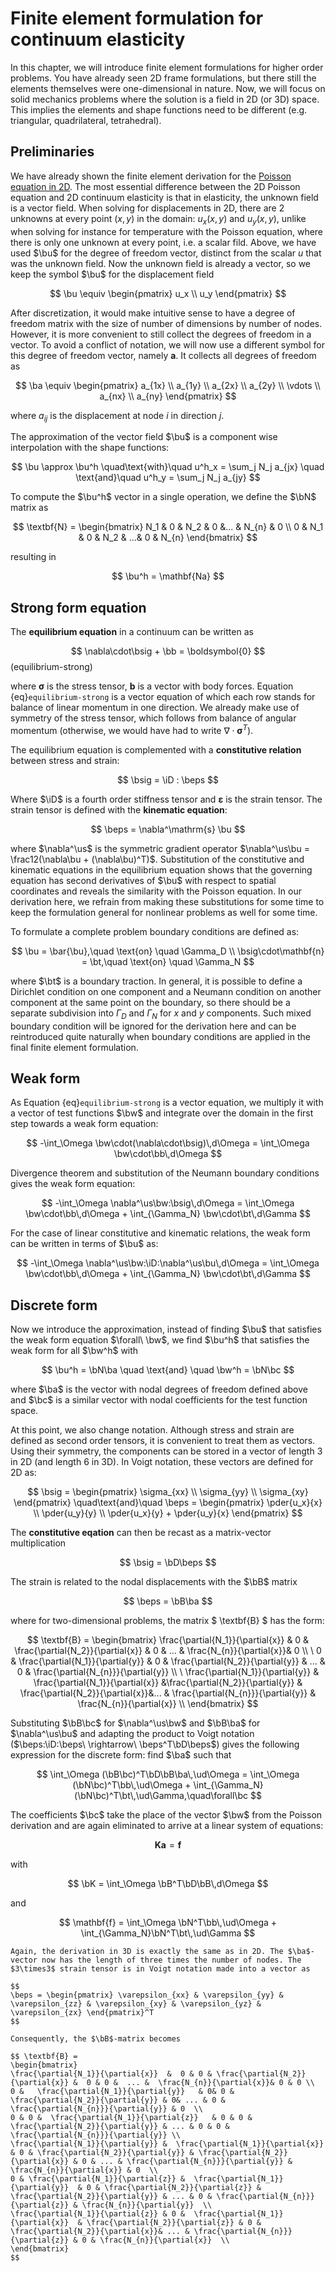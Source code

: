 $\newcommand{\beps}{\boldsymbol\varepsilon}$
$\newcommand{\bsig}{\boldsymbol\sigma}$
$\newcommand{\ud}{d}$
$\newcommand{\us}{\mathrm{s}}$
$\newcommand{\ba}{\mathbf{a}}$
$\newcommand{\bb}{\mathbf{b}}$
$\newcommand{\bc}{\mathbf{c}}$
$\newcommand{\bt}{\mathbf{t}}$
$\newcommand{\bu}{\mathbf{u}}$
$\newcommand{\bw}{\mathbf{w}}$
$\newcommand{\bN}{\mathbf{N}}$
$\newcommand{\bB}{\mathbf{B}}$
$\newcommand{\bD}{\mathbf{D}}$
$\newcommand{\bK}{\mathbf{K}}$
$\newcommand{\pder}[2]{\frac{\partial #1}{\partial #2}}$
$\newcommand{\iD}{\boldsymbol{\mathcal{D}}}$

# Finite element formulation for continuum elasticity

In this chapter, we will introduce finite element formulations for higher order problems. You have already seen 2D frame formulations, but there still the elements themselves were one-dimensional in nature. Now, we will focus on solid mechanics problems where the solution is a field in 2D (or 3D) space. This implies the elements and shape functions need to be different (e.g. triangular, quadrilateral, tetrahedral). 


## Preliminaries

We have already shown the finite element derivation for the [Poisson equation in 2D](../introduction/poisson2d.md). The most essential difference between the 2D Poisson equation and 2D continuum elasticity is that in elasticity, the unknown field is a vector field. When solving for displacements in 2D, there are 2 unknowns at every point $(x,y)$ in the domain: $u_x(x,y)$ and $u_y(x,y)$, unlike when solving for instance for temperature with the Poisson equation, where there is only one unknown at every point, i.e. a scalar fild. Above, we have used $\bu$ for the degree of freedom vector, distinct from the scalar $u$ that was the unknown field. Now the unknown field is already a vector, so we keep the symbol $\bu$ for the displacement field

$$
\bu \equiv \begin{pmatrix} u_x \\ u_y \end{pmatrix}
$$

After discretization, it would make intuitive sense to have a degree of freedom matrix with the size of number of dimensions by number of nodes. However, it is more convenient to still collect the degrees of freedom in a vector. To avoid a conflict of notation, we will now use a different symbol for this degree of freedom vector, namely $\textbf{a}$. It collects all degrees of freedom as

$$
\ba \equiv \begin{pmatrix} a_{1x} \\ a_{1y} \\ a_{2x} \\ a_{2y} \\ \vdots \\ a_{nx} \\ a_{ny} \end{pmatrix}
$$

where $a_{ij}$ is the displacement at node $i$ in direction $j$. 

The approximation of the vector field $\bu$ is a component wise interpolation with the shape functions: 

$$
\bu \approx \bu^h \quad\text{with}\quad u^h_x = \sum_j N_j a_{jx} \quad \text{and}\quad  u^h_y = \sum_j N_j a_{jy} 
$$

To compute the $\bu^h$ vector in a single operation, we define the $\bN$ matrix as

$$  
\textbf{N} = \begin{bmatrix}  
N_1  & 0 & N_2 &  0 &... & N_{n} & 0 \\
0 &  N_1 & 0 & N_2 & ...& 0 &  N_{n} \end{bmatrix}
$$

resulting in

$$ 
\bu^h = \mathbf{Na}
$$


## Strong form equation

The **equilibrium equation** in a continuum can be written as 

$$
\nabla\cdot\bsig + \bb = \boldsymbol{0}
$$(equilibrium-strong)

where $\boldsymbol\sigma$ is the stress tensor, $\mathbf{b}$ is a vector with body forces. Equation {eq}`equilibrium-strong` is a vector equation of which each row stands for balance of linear momentum in one direction. We already make use of symmetry of the stress tensor, which follows from balance of angular momentum (otherwise, we would have had to write $\nabla\cdot\boldsymbol\sigma^T$). 

The equilibrium equation is complemented with a **constitutive relation** between stress and strain:

$$
\bsig = \iD : \beps
$$

Where $\iD$ is a fourth order stiffness tensor and $\boldsymbol\varepsilon$ is the strain tensor. The strain tensor is defined with the **kinematic equation**:

$$
\beps = \nabla^\mathrm{s} \bu
$$

where $\nabla^\us$ is the symmetric gradient operator $\nabla^\us\bu = \frac12(\nabla\bu + (\nabla\bu)^T)$. Substitution of the constitutive and kinematic equations in the equilibrium equation shows that the governing equation has second derivatives of $\bu$ with respect to spatial coordinates and reveals the similarity with the Poisson equation. In our derivation here, we refrain from making these substitutions for some time to keep the formulation general for nonlinear problems as well for some time. 

To formulate a complete problem boundary conditions are defined as:

$$
\bu = \bar{\bu},\quad \text{on} \quad \Gamma_D \\
\bsig\cdot\mathbf{n} = \bt,\quad \text{on} \quad \Gamma_N
$$

where $\bt$ is a boundary traction. In general, it is possible to define a Dirichlet condition on one component and a Neumann condition on another component at the same point on the boundary, so there should be a separate subdivision into $\Gamma_D$ and $\Gamma_N$ for $x$ and $y$ components. Such mixed boundary condition will be ignored for the derivation here and can be reintroduced quite naturally when boundary conditions are applied in the final finite element formulation. 

## Weak form

As Equation {eq}`equilibrium-strong` is a vector equation, we multiply it with a vector of test functions $\bw$ and integrate over the domain in the first step towards a weak form equation:

$$
-\int_\Omega \bw\cdot(\nabla\cdot\bsig)\,d\Omega = \int_\Omega \bw\cdot\bb\,d\Omega
$$

Divergence theorem and substitution of the Neumann boundary conditions gives the weak form equation:

$$
-\int_\Omega \nabla^\us\bw:\bsig\,d\Omega = \int_\Omega \bw\cdot\bb\,d\Omega + \int_{\Gamma_N} \bw\cdot\bt\,d\Gamma
$$

For the case of linear constitutive and kinematic relations, the weak form can be written in terms of $\bu$ as:

$$
-\int_\Omega \nabla^\us\bw:\iD:\nabla^\us\bu\,d\Omega = \int_\Omega \bw\cdot\bb\,d\Omega + \int_{\Gamma_N} \bw\cdot\bt\,d\Gamma
$$


## Discrete form

Now we introduce the approximation, instead of finding $\bu$ that satisfies the weak form equation $\forall\ \bw$, we find $\bu^h$ that satisfies the weak form for all $\bw^h$ with

$$
\bu^h = \bN\ba \quad \text{and} \quad \bw^h = \bN\bc
$$

where $\ba$ is the vector with nodal degrees of freedom defined above and $\bc$ is a similar vector with nodal coefficients for the test function space. 

At this point, we also change notation. Although stress and strain are defined as second order tensors, it is convenient to treat them as vectors. Using their symmetry, the components can be stored in a vector of length 3 in 2D (and length 6 in 3D). In Voigt notation, these vectors are defined for 2D as:

$$
\bsig = \begin{pmatrix} \sigma_{xx} \\ \sigma_{yy} \\ \sigma_{xy} \end{pmatrix}
\quad\text{and}\quad
\beps = \begin{pmatrix} \pder{u_x}{x} \\ \pder{u_y}{y} \\ \pder{u_x}{y} + \pder{u_y}{x} \end{pmatrix}
$$

The **constitutive eqation** can then be recast as a matrix-vector multiplication

$$
\bsig = \bD\beps
$$

The strain is related to the nodal displacements with the $\bB$ matrix

$$ 
\beps = \bB\ba
$$ 

where for two-dimensional problems, the matrix $ \textbf{B} $ has the form:

$$ \textbf{B} = 
\begin{bmatrix} 
\frac{\partial{N_1}}{\partial{x}}  &  0 & \frac{\partial{N_2}}{\partial{x}} &  0 & ... &  \frac{N_{n}}{\partial{x}}& 0 \\
\
0 &   \frac{\partial{N_1}}{\partial{y}}   & 0 &  \frac{\partial{N_2}}{\partial{y}} & ... & 0 & \frac{\partial{N_{n}}}{\partial{y}}  \\
\
\frac{\partial{N_1}}{\partial{y}} &  \frac{\partial{N_1}}{\partial{x}} &\frac{\partial{N_2}}{\partial{y}} & \frac{\partial{N_2}}{\partial{x}}&... & \frac{\partial{N_{n}}}{\partial{y}} & \frac{N_{n}}{\partial{x}} \\
\end{bmatrix}
$$

Substituting $\bB\bc$ for $\nabla^\us\bw$ and $\bB\ba$ for $\nabla^\us\bu$ and adapting the product to Voigt notation ($\beps:\iD:\beps\ \rightarrow\ \beps^T\bD\beps$) gives the following expression for the discrete form: find $\ba$ such that

$$
\int_\Omega (\bB\bc)^T\bD\bB\ba\,\ud\Omega = \int_\Omega (\bN\bc)^T\bb\,\ud\Omega + \int_{\Gamma_N}(\bN\bc)^T\bt\,\ud\Gamma,\quad\forall\bc
$$

The coefficients $\bc$ take the place of the vector $\bw$ from the Poisson derivation and are again eliminated to arrive at a linear system of equations: 

$$
\mathbf{Ka} = \mathbf{f}
$$

with

$$
\bK = \int_\Omega \bB^T\bD\bB\,d\Omega
$$

and

$$
\mathbf{f} = \int_\Omega \bN^T\bb\,\ud\Omega + \int_{\Gamma_N}\bN^T\bt\,\ud\Gamma 
$$


```{admonition} Continuum elasticity in 3D
Again, the derivation in 3D is exactly the same as in 2D. The $\ba$-vector now has the length of three times the number of nodes. The $3\times3$ strain tensor is in Voigt notation made into a vector as

$$
\beps = \begin{pmatrix} \varepsilon_{xx} & \varepsilon_{yy} & \varepsilon_{zz} & \varepsilon_{xy} & \varepsilon_{yz} & \varepsilon_{zx} \end{pmatrix}^T
$$

Consequently, the $\bB$-matrix becomes

$$ \textbf{B} = 
\begin{bmatrix} 
\frac{\partial{N_1}}{\partial{x}}  &  0 & 0 & \frac{\partial{N_2}}{\partial{x}} &  0 & 0 &  ... &  \frac{N_{n}}{\partial{x}}& 0 & 0 \\
0 &   \frac{\partial{N_1}}{\partial{y}}   & 0& 0 &  \frac{\partial{N_2}}{\partial{y}} & 0& ... & 0 & \frac{\partial{N_{n}}}{\partial{y}} & 0  \\
0 & 0 &  \frac{\partial{N_1}}{\partial{z}}   & 0 & 0 &  \frac{\partial{N_2}}{\partial{y}} & ... & 0 & 0 & \frac{\partial{N_{n}}}{\partial{y}} \\
\frac{\partial{N_1}}{\partial{y}} &  \frac{\partial{N_1}}{\partial{x}}  & 0 & \frac{\partial{N_2}}{\partial{y}} & \frac{\partial{N_2}}{\partial{x}} & 0 & ... & \frac{\partial{N_{n}}}{\partial{y}} & \frac{N_{n}}{\partial{x}} & 0  \\
0 & \frac{\partial{N_1}}{\partial{z}} &  \frac{\partial{N_1}}{\partial{y}}  & 0 & \frac{\partial{N_2}}{\partial{z}} & \frac{\partial{N_2}}{\partial{y}} & ... & 0 & \frac{\partial{N_{n}}}{\partial{z}} & \frac{N_{n}}{\partial{y}}  \\
\frac{\partial{N_1}}{\partial{z}} & 0 &  \frac{\partial{N_1}}{\partial{x}}  & \frac{\partial{N_2}}{\partial{z}} & 0 & \frac{\partial{N_2}}{\partial{x}}& ... & \frac{\partial{N_{n}}}{\partial{z}} & 0 & \frac{N_{n}}{\partial{x}}  \\
\end{bmatrix}
$$




```

